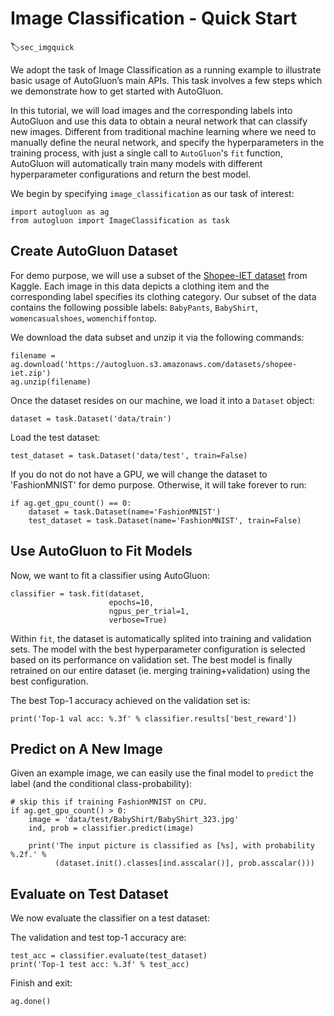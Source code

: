 # Image Classification - Quick Start
:label:`sec_imgquick`

We adopt the task of Image Classification as a running example to illustrate basic usage of AutoGluon’s main APIs. This task involves a few steps which we demonstrate how to get started with AutoGluon. 

In this tutorial, we will load images and the corresponding labels into AutoGluon and use this data to obtain a neural network that can classify new images. Different from traditional machine learning where we need to manually define the neural network, and specify the hyperparameters in the training process, with just a single call to `AutoGluon`'s `fit` function, AutoGluon will automatically train many models with different hyperparameter configurations and return the best model.

We begin by specifying `image_classification` as our task of interest:

```{.python .input}
import autogluon as ag
from autogluon import ImageClassification as task
```

## Create AutoGluon Dataset

For demo purpose, we will use a subset of the [Shopee-IET dataset](https://www.kaggle.com/c/shopee-iet-machine-learning-competition/data) from Kaggle.
Each image in this data depicts a clothing item and the corresponding label specifies its clothing category.
Our subset of the data contains the following possible labels: `BabyPants`, `BabyShirt`, `womencasualshoes`, `womenchiffontop`.

We download the data subset and unzip it via the following commands:

```{.python .input}
filename = ag.download('https://autogluon.s3.amazonaws.com/datasets/shopee-iet.zip')
ag.unzip(filename)
```

Once the dataset resides on our machine, we load it into a `Dataset` object: 

```{.python .input}
dataset = task.Dataset('data/train')
```

Load the test dataset:

```{.python .input}
test_dataset = task.Dataset('data/test', train=False)
```

If you do not do not have a GPU, we will change the dataset to 'FashionMNIST' for demo purpose.
Otherwise, it will take forever to run:

```{.python .input}
if ag.get_gpu_count() == 0:
    dataset = task.Dataset(name='FashionMNIST')
    test_dataset = task.Dataset(name='FashionMNIST', train=False)
```

## Use AutoGluon to Fit Models

Now, we want to fit a classifier using AutoGluon:

```{.python .input}
classifier = task.fit(dataset,
                      epochs=10,
                      ngpus_per_trial=1,
                      verbose=True)
```

Within `fit`, the dataset is automatically splited into training and validation sets.
The model with the best hyperparameter configuration is selected based on its performance on validation set.
The best model is finally retrained on our entire dataset (ie. merging training+validation) using the best configuration.

The best Top-1 accuracy achieved on the validation set is:

```{.python .input}
print('Top-1 val acc: %.3f' % classifier.results['best_reward'])
```

## Predict on A New Image

Given an example image, we can easily use the final model to `predict` the label (and the conditional class-probability):

```{.python .input}
# skip this if training FashionMNIST on CPU.
if ag.get_gpu_count() > 0:
    image = 'data/test/BabyShirt/BabyShirt_323.jpg'
    ind, prob = classifier.predict(image)

    print('The input picture is classified as [%s], with probability %.2f.' %
          (dataset.init().classes[ind.asscalar()], prob.asscalar()))
```

## Evaluate on Test Dataset

We now evaluate the classifier on a test dataset:


The validation and test top-1 accuracy are:

```{.python .input}
test_acc = classifier.evaluate(test_dataset)
print('Top-1 test acc: %.3f' % test_acc)
```


Finish and exit:
```{.python .input}
ag.done()
```
